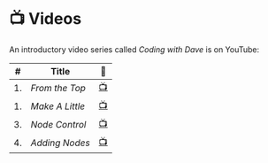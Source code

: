 # &#128250; Videos

An introductory video series called _Coding with Dave_ is on YouTube:

\#|Title|&#128279;
---|---|---
1.|_From the Top_ |[&#128250;][coding-with-dave-3]
1.|_Make A Little_ |[&#128250;][coding-with-dave-1]
3.|_Node Control_ |[&#128250;][coding-with-dave-2]
4.|_Adding Nodes_ |[&#128250;][coding-with-dave-4]

[coding-with-dave-1]: https://youtu.be/qrYhJ9jNcOA
[coding-with-dave-2]: https://youtu.be/TpS4xQN6WUE
[coding-with-dave-3]: https://youtu.be/38-FrQCajPg
[coding-with-dave-4]: https://youtu.be/8_65nI-0gDY
